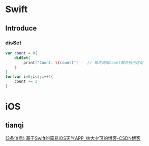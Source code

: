 # Swift

## Introduce

### disSet

```swift
var count = 0{
    didSet{
        print("Count: \(count)")	// 每次调用count都会执行这句
    }
}
for(var i=0;i<3;i++){
    count += 1
}
```

# iOS

## tianqi

[(3条消息) 基于Swift的简易iOS天气APP_林大夕可的博客-CSDN博客](https://blog.csdn.net/Sherlooock/article/details/107488658?ops_request_misc=%7B%22request%5Fid%22%3A%22162252443616780357280024%22%2C%22scm%22%3A%2220140713.130102334.pc%5Fall.%22%7D&request_id=162252443616780357280024&biz_id=0&utm_medium=distribute.pc_search_result.none-task-blog-2~all~first_rank_v2~rank_v29-1-107488658.first_rank_v2_pc_rank_v29&utm_term=iOS+天气app+swift&spm=1018.2226.3001.4187)

